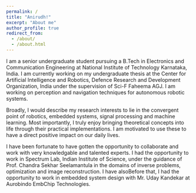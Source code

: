 ```yaml
---
permalink: /
title: "Anirudh!"
excerpt: "About me"
author_profile: true
redirect_from: 
  - /about/
  - /about.html
---
```


I am a senior undergraduate student pursuing a B.Tech in Electronics and Communication Engineering at National Institute of Technology Karnataka, India. I am currently working on my undergraduate thesis at the Center for Artificial Intelligence and Robotics, Defence Research and Development Organization, India under the supervision of Sci-F Faheema AGJ. I am working on perception and navigation techniques for autonomous robotic systems. 

Broadly, I would describe my research interests to lie in the convergent point of robotics, embedded systems, signal processing and machine learning. Most importantly, I truly enjoy bringing theoretical concepts into life through their practical implementations. I am motivated to use these to have a direct  positive impact on our daily lives.  

I have been fortunate to have gotten the opportunity to collaborate and work with very knowledgable and talented experts. I had the opportunity to work in Spectrum Lab, Indian Institute of Science, under the guidance of Prof. Chandra Sekhar Seelamantula in the domains of inverse problems, optimization and image reconstruction. I have alsoBefore that, I had the opportunity to work in embedded system design with Mr. Uday Kandekar at Aurobindo EmbChip Technologies. 

